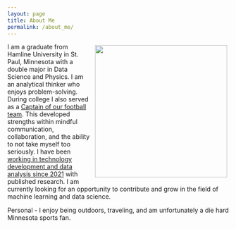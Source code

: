 ```yaml
---
layout: page
title: About Me
permalink: /about_me/
---
```


<img src="/Electron-Microscope-169.png" width="300" align="right" style="padding:5px"/>

I am a graduate from Hamline University in St. Paul, Minnesota with a double major in Data Science and Physics. I am an analytical thinker who enjoys problem-solving. During college I also served as a [Captain of our football team](https://zgriebel.github.io/zach-griebel-portfolio/Honors-and-Awards/). This developed strengths within mindful communication, collaboration, and the ability to not take myself too seriously. I have been [working in technology development and data analysis since 2021](https://zgriebel.github.io/zach-griebel-portfolio/Experience/) with published research. I am currently looking for an opportunity to contribute and grow in the field of machine learning and data science. 

Personal - I enjoy being outdoors, traveling, and am unfortunately a die hard Minnesota sports fan.
